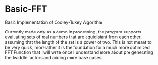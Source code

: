 # Basic-FFT
Basic Implementation of Cooley-Tukey Algorithm

Currently made only as a demo in processing, the program supports evaluating sets of real numbers that are equidistant from each other, assuming that the length of the set is a power of two. This is not meant to be very quick, morerather it is the foundation for a much more optimized FFT Function that I will write once I understand more about pre generating the twiddle factors and adding more base cases.


